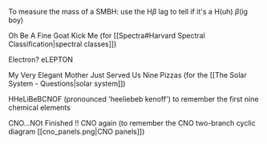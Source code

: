 
To measure the mass of a SMBH: use the H$\beta$ lag to tell if it's a H(uh) $\beta$(ig boy)

Oh Be A Fine Goat Kick Me (for [[Spectra#Harvard Spectral Classification|spectral classes]])

Electron? eLEPTON

My Very Elegant Mother Just Served Us Nine Pizzas (for the [[The Solar System - Questions|solar system]])

HHeLiBeBCNOF (pronounced 'heeliebeb kenoff') to remember the first nine chemical elements

CNO...NOt Finished !! CNO again (to remember the CNO two-branch cyclic diagram [[cno_panels.png|CNO panels]]) 